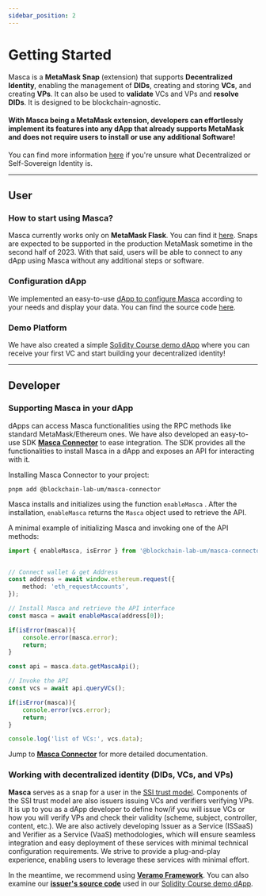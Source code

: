 ```yaml
---
sidebar_position: 2
---
```


# Getting Started

Masca is a **MetaMask Snap** (extension) that supports **Decentralized Identity**, enabling the management of **DIDs**, creating and storing **VCs**, and creating **VPs**. It can also be used to **validate** VCs and VPs and **resolve DIDs**. It is designed to be blockchain-agnostic.

#### With Masca being a MetaMask extension, developers can effortlessly implement its features into any dApp that already supports MetaMask and does not require users to install or use any additional Software!

You can find more information [here](category/decentralized-or-self-sovereign-identity-ssi) if you're unsure what Decentralized or Self-Sovereign Identity is.

---

## User

### How to start using Masca?

Masca currently works only on **MetaMask Flask**. You can find it [here](https://metamask.io/flask/). Snaps are expected to be supported in the production MetaMask sometime in the second half of 2023. With that said, users will be able to connect to any dApp using Masca without any additional steps or software.

### Configuration dApp

We implemented an easy-to-use [dApp to configure Masca](https://masca.io) according to your needs and display your data. You can find the source code [here](https://github.com/blockchain-lab-um/masca).

### Demo Platform

We have also created a simple [Solidity Course demo dApp](https://blockchain-lab-um.github.io/course-dapp/) where you can receive your first VC and start building your decentralized identity!

---

## Developer

### Supporting Masca in your dApp

dApps can access Masca functionalities using the RPC methods like standard MetaMask/Ethereum ones. We have also developed an easy-to-use SDK **[Masca Connector](libraries/masca-connector)** to ease integration. The SDK provides all the functionalities to install Masca in a dApp and exposes an API for interacting with it.

Installing Masca Connector to your project:

```shell
pnpm add @blockchain-lab-um/masca-connector
```

Masca installs and initializes using the function `enableMasca` . After the installation, `enableMasca` returns the `Masca` object used to retrieve the API.

A minimal example of initializing Masca and invoking one of the API methods:

```typescript
import { enableMasca, isError } from '@blockchain-lab-um/masca-connector';


// Connect wallet & get Address
const address = await window.ethereum.request({
    method: 'eth_requestAccounts',
});

// Install Masca and retrieve the API interface
const masca = await enableMasca(address[0]);

if(isError(masca)){
    console.error(masca.error);
    return;
}

const api = masca.data.getMascaApi();

// Invoke the API
const vcs = await api.queryVCs();

if(isError(masca)){
    console.error(vcs.error);
    return;
}

console.log('list of VCs:', vcs.data);
```

Jump to [**Masca Connector**](libraries/masca-connector) for more detailed documentation.

### Working with decentralized identity (DIDs, VCs, and VPs)

**Masca** serves as a snap for a user in the [SSI trust model](ssi/trust-model.md). Components of the SSI trust model are also issuers issuing VCs and verifiers verifying VPs. It is up to you as a dApp developer to define how/if you will issue VCs or how you will verify VPs and check their validity (scheme, subject, controller, content, etc.). We are also actively developing Issuer as a Service (ISSaaS) and Verifier as a Service (VaaS) methodologies, which will ensure seamless integration and easy deployment of these services with minimal technical configuration requirements. We strive to provide a plug-and-play experience, enabling users to leverage these services with minimal effort.

In the meantime, we recommend using **[Veramo Framework](https://veramo.io/)**. You can also examine our **[issuer's source code](https://github.com/blockchain-lab-um/course-backend)** used in our [Solidity Course demo dApp](https://blockchain-lab-um.github.io/course-dapp/).

